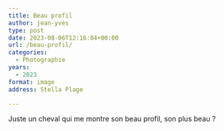 ```yaml
---
title: Beau profil
author: jean-yves
type: post
date: 2023-08-06T12:16:04+00:00
url: /beau-profil/
categories:
  - Photographie
years:
  - 2023
format: image
address: Stella Plage

---
```

Juste un cheval qui me montre son beau profil, son plus beau ?